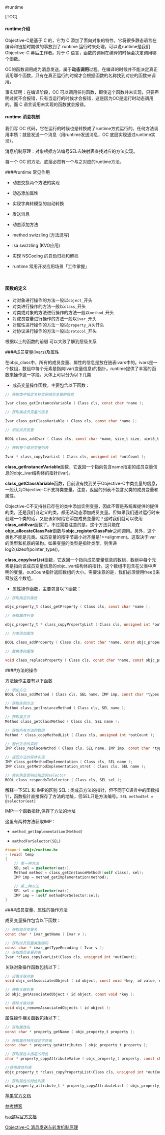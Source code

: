 #runtime

[TOC]



#### runtime介绍

Objective-C是基于 C 的，它为 C 添加了面向对象的特性。它将很多静态语言在编译和链接时期做的事放到了 runtime 运行时来处理，可以说runtime是我们 Objective-C 幕后工作者。对于 C 语言，函数的调用在编译的时候会决定调用哪个函数。

OC的函数调用成为消息发送，属于**动态调用**过程。在编译的时候并不能决定真正调用哪个函数，只有在真正运行的时候才会根据函数的名称找到对应的函数来调用。

事实证明：在编译阶段，OC 可以调用任何函数，即使这个函数并未实现，只要声明过就不会报错，只有当运行的时候才会报错，这是因为OC是运行时动态调用的。而 C 语言调用未实现的函数就会报错。

#### runtime 消息机制

我们写 OC 代码，它在运行的时候也是转换成了runtime方式运行的。任何方法调用本质：就是发送一个消息（用runtime发送消息，OC 底层实现通过runtime实现）。

消息机制原理：对象根据方法编号SEL去映射表查找对应的方法实现。

每一个 OC 的方法，底层必然有一个与之对应的runtime方法。



####runtime 常见作用

- 动态交换两个方法的实现

- 动态添加属性

- 实现字典转模型的自动转换

- 发送消息

- 动态添加方法

- method swizzling (方法混写)

- isa swizzling (KVO应用)

- 实现 NSCoding 的自动归档和解档

- runtime 常用开发应用场景「工作掌握」

  ​


#### 函数的定义

- 对对象进行操作的方法一般以`object_`开头
- 对类进行操作的方法一般以`class_`开头
- 对类或对象的方法进行操作的方法一般以`method_`开头
- 对成员变量进行操作的方法一般以`ivar_`开头
- 对属性进行操作的方法一般以`property_开头`开头
- 对协议进行操作的方法一般以`protocol_`开头

根据以上的函数的前缀 可以大致了解到层级关系



####成员变量(ivars)及属性

在objc_class中，所有的成员变量、属性的信息是放在链表ivars中的。ivars是一个数组，数组中每个元素是指向Ivar(变量信息)的指针。runtime提供了丰富的函数来操作这一字段。大体上可以分为以下几类

- 成员变量操作函数，主要包含以下函数：

```objective-c
// 获取类中指定名称实例成员变量的信息

Ivar class_getInstanceVariable ( Class cls, const char *name );

// 获取类成员变量的信息

Ivar class_getClassVariable ( Class cls, const char *name );

// 添加成员变量

BOOL class_addIvar ( Class cls, const char *name, size_t size, uint8_t alignment, const char *types );

// 获取整个成员变量列表

Ivar * class_copyIvarList ( Class cls, unsigned int *outCount );
```

**class_getInstanceVariable**函数，它返回一个指向包含name指定的成员变量信息的objc_ivar结构体的指针(Ivar)。

**class_getClassVariable**函数，目前没有找到关于Objective-C中类变量的信息，一般认为Objective-C不支持类变量。注意，返回的列表不包含父类的成员变量和属性。

Objective-C不支持往已存在的类中添加实例变量，因此不管是系统库提供的提供的类，还是我们自定义的类，都无法动态添加成员变量。但如果我们通过运行时来创建一个类的话，又应该如何给它添加成员变量呢？这时我们就可以使用**class_addIvar**函数了。不过需要注意的是，这个方法只能在**objc_allocateClassPair**函数与**objc_registerClassPair**之间调用。另外，这个类也不能是元类。成员变量的按字节最小对齐量是1<<alignment。这取决于ivar的类型和机器的架构。如果变量的类型是指针类型，则传递log2(sizeof(pointer_type))。

**class_copyIvarList**函数，它返回一个指向成员变量信息的数组，数组中每个元素是指向该成员变量信息的objc_ivar结构体的指针。这个数组不包含在父类中声明的变量。outCount指针返回数组的大小。需要注意的是，我们必须使用free()来释放这个数组。


- 属性操作函数，主要包含以下函数：

```objective-c
// 获取指定的属性

objc_property_t class_getProperty ( Class cls, const char *name );

// 获取属性列表

objc_property_t * class_copyPropertyList ( Class cls, unsigned int *outCount );

// 为类添加属性

BOOL class_addProperty ( Class cls, const char *name, const objc_property_attribute_t *attributes, unsigned int attributeCount );

// 替换类的属性

void class_replaceProperty ( Class cls, const char *name, const objc_property_attribute_t *attributes, unsigned int attributeCount );
```


####方法的操作

方法操作主要有以下函数

```objective-c
// 添加方法
BOOL class_addMethod ( Class cls, SEL name, IMP imp, const char *types );

// 获取实例方法
Method class_getInstanceMethod ( Class cls, SEL name );

// 获取类方法
Method class_getClassMethod ( Class cls, SEL name );

// 获取所有方法的数组
Method * class_copyMethodList ( Class cls, unsigned int *outCount );

// 替代方法的实现
IMP class_replaceMethod ( Class cls, SEL name, IMP imp, const char *types );

// 返回方法的具体实现
IMP class_getMethodImplementation ( Class cls, SEL name );
IMP class_getMethodImplementation_stret ( Class cls, SEL name );

// 类实例是否响应指定的selector
BOOL class_respondsToSelector ( Class cls, SEL sel );
```

解释一下SEL 和 IMP的区别
SEL : 类成员方法的指针，但不同于C语言中的函数指针，函数指针直接保存了方法的地址，但SEL只是方法编号。`SEL methodSel = @selector(eat)`

IMP:一个函数指针,保存了方法的地址

这里有两种方法获取IMP：

- `method_getImplementation(Method)`

- `methodForSelector(SEL)`

```objective-c
#import <objc/runtime.h>
- (void) temp
{
    // 第一种方法
    SEL sel = @selector(eat:);
    Method method = class_getInstanceMethod([self class], sel);
    IMP imp = method_getImplementation(method);

    // 第二种方法
    SEL sel = @selector(eat:);
    IMP imp = [self methodForSelector:sel];
}
```

####成员变量、属性的操作方法

成员变量操作包含以下函数：

```objective-c
// 获取成员变量名
const char * ivar_getName ( Ivar v );

// 获取成员变量类型编码
const char * ivar_getTypeEncoding ( Ivar v );
// 获取成员变量列表
Ivar *class_copyIvarList(Class cls, unsigned int *outCount);
```

关联对象操作函数包括以下：

```objective-c
// 设置关联对象
void objc_setAssociatedObject ( id object, const void *key, id value, objc_AssociationPolicy policy );

// 获取关联对象
id objc_getAssociatedObject ( id object, const void *key );

// 移除关联对象
void objc_removeAssociatedObjects ( id object );
```

属性操作相关函数包括以下：

```objective-c
// 获取属性名
const char * property_getName ( objc_property_t property );

// 获取属性特性描述字符串
const char * property_getAttributes ( objc_property_t property );

// 获取属性中指定的特性
char * property_copyAttributeValue ( objc_property_t property, const char *attributeName );

//获得属性列表
objc_property_t *class_copyPropertyList(Class cls, unsigned int *outCount)

// 获取属性的特性列表
objc_property_attribute_t * property_copyAttributeList ( objc_property_t property, unsigned int *outCount );
```

[苹果官方文档](https://developer.apple.com/documentation/objectivec/objective_c_runtime?language=objc)

[参考博客](http://yulingtianxia.com/blog/2014/11/05/objective-c-runtime/)

[isa混写官方文档](https://developer.apple.com/library/content/documentation/Cocoa/Conceptual/KeyValueObserving/Articles/KVOImplementation.html)

[Objective-C 消息发送与转发机制原理](http://yulingtianxia.com/blog/2016/06/15/Objective-C-Message-Sending-and-Forwarding/)



